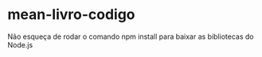  # mean-livro-codigo
Não esqueça de rodar o comando npm install para baixar as bibliotecas do Node.js
